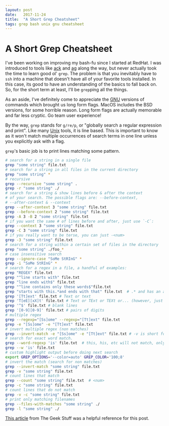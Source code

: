 ```yaml
---
layout: post
date:   2017-11-24
title:  "A Short Grep Cheatsheet"
tags: grep bash unix gnu cheatsheet
---
```


# A Short Grep Cheatsheet

I've been working on improving my bash-fu since I started at RedHat. I was introduced to tools like [ack](https://beyondgrep.com/) and [ag](https://github.com/ggreer/the_silver_searcher) along the way, but never actually took the time to learn good ol' `grep`.  The problem is that you inevitably have to `ssh` into a machine that doesn't have all of your favorite tools installed.  In this case, its good to have an understanding of the basics to fall back on.  So, for the short term at least, I'll be `grep`ping all the things.

As an aside, I've definitely come to appreciate the [GNU](https://en.wikipedia.org/wiki/GNU) versions of commands which brought us long form flags.  MacOS includes the BSD versions, for some horrible reason.  Long form
flags are actually memorable and far less cryptic.  Go team user experience!

By the way, `grep` stands for `g/re/p`, or "globally search a
regular expression and print".  Like many [Unix](https://en.wikipedia.org/wiki/Unix-like) tools, it is
line based.  This is important to know as it won't match
multiple occurrences of search terms in one line unless you
explicitly ask with a flag.

`grep`'s basic job is to print lines matching some pattern.



```bash
# search for a string in a single file
grep "some string" file.txt
# search for a string in all files in the current directory  
grep "some string" *
# recursive
grep --recursive "some string" .
grep -r "some string" ./
# search for a string & show lines before & after the context
# of your search. The possible flags are: --before-context,
# --after-context & --context
grep --after-context 3 "some string" file.txt
grep --before-context 2 "some string" file.txt
grep -A 3 -B 2 "some string" file.txt
# if you want the same # of lines before and after, just use `-C`:
grep --context 3 "some string" file.txt
grep -C 3 "some string" file.txt
# if you really want to be terse, you can just -<num>
grep -3 "some string" file.txt
# search for a string within a certain set of files in the directory
grep "some string" ./foo_*
# case insensitive search
grep --ignore-case "SoMe StRInG" *
grep -i "SoMe StRInG" *
# search for a regex in a file, a handful of examples:
grep "REGEX" file.txt
grep "^line starts with" file.txt
grep "line ends with$" file.txt
grep "^line contains only these words$"file.txt
grep "starts with this.*and ends with that" file.txt  # .* and has an arbitrary gap in the middle
grep '[Tt]ext' file.txt # Text or text
grep 'T[eE][xX]t' file.txt # Text or TExt or TEXt or... (however, just consider -i unless reason to be picky)
grep '^$' file.txt # blank lines
grep '[0-9][0-9]' file.txt # pairs of digits
# multiple regex
grep --regexp="[Ss]ome" --regexp="[Tt]ext" file.txt
grep -e "[Ss]ome" -e "[Tt]ext" file.txt
# invert multiple regex (non matches)
grep --invert-match -e "[Ss]ome" -e "[Tt]ext" file.txt # -v is short for --invert-match
# search for exact word match.
grep --word-regexp 'is' file.txt  # this, his, etc will not match, only 'is'
grep --w 'is' file.txt
# custom highlight output before doing next search
export GREP_OPTIONS='--color=auto' GREP_COLOR='100;8'
# invert the match (search for non matches)
grep --invert-match "some string" file.txt
grep -v "some string" file.txt
# count lines that match
grep --count "some string" file.txt  # <num>
grep -c "some string" file.txt
# count lines that do not match
grep -v -c "some string" file.txt
# print only matching filenames
grep --files-with-matches "some string" ./
grep -l "some string" ./
```

[This article](http://www.thegeekstuff.com/2009/03/15-practical-unix-grep-command-examples/) from The Geek Stuff was a helpful reference for this post.
